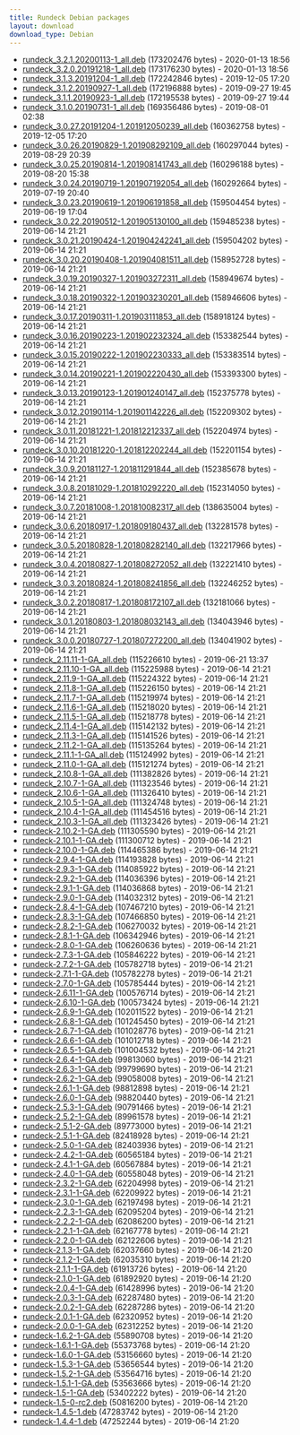 ```yaml
---
title: Rundeck Debian packages
layout: download
download_type: Debian
---
```

* [rundeck_3.2.1.20200113-1_all.deb](https://download.rundeck.org/deb/rundeck_3.2.1.20200113-1_all.deb) (173202476 bytes) - 2020-01-13 18:56
* [rundeck_3.2.0.20191218-1_all.deb](https://download.rundeck.org/deb/rundeck_3.2.0.20191218-1_all.deb) (173176230 bytes) - 2020-01-13 18:56
* [rundeck_3.1.3.20191204-1_all.deb](https://download.rundeck.org/deb/rundeck_3.1.3.20191204-1_all.deb) (172242846 bytes) - 2019-12-05 17:20
* [rundeck_3.1.2.20190927-1_all.deb](https://download.rundeck.org/deb/rundeck_3.1.2.20190927-1_all.deb) (172196888 bytes) - 2019-09-27 19:45
* [rundeck_3.1.1.20190923-1_all.deb](https://download.rundeck.org/deb/rundeck_3.1.1.20190923-1_all.deb) (172195538 bytes) - 2019-09-27 19:44
* [rundeck_3.1.0.20190731-1_all.deb](https://download.rundeck.org/deb/rundeck_3.1.0.20190731-1_all.deb) (169356486 bytes) - 2019-08-01 02:38
* [rundeck_3.0.27.20191204-1.201912050239_all.deb](https://download.rundeck.org/deb/rundeck_3.0.27.20191204-1.201912050239_all.deb) (160362758 bytes) - 2019-12-05 17:20
* [rundeck_3.0.26.20190829-1.201908292109_all.deb](https://download.rundeck.org/deb/rundeck_3.0.26.20190829-1.201908292109_all.deb) (160297044 bytes) - 2019-08-29 20:39
* [rundeck_3.0.25.20190814-1.201908141743_all.deb](https://download.rundeck.org/deb/rundeck_3.0.25.20190814-1.201908141743_all.deb) (160296188 bytes) - 2019-08-20 15:38
* [rundeck_3.0.24.20190719-1.201907192054_all.deb](https://download.rundeck.org/deb/rundeck_3.0.24.20190719-1.201907192054_all.deb) (160292664 bytes) - 2019-07-19 20:40
* [rundeck_3.0.23.20190619-1.201906191858_all.deb](https://download.rundeck.org/deb/rundeck_3.0.23.20190619-1.201906191858_all.deb) (159504454 bytes) - 2019-06-19 17:04
* [rundeck_3.0.22.20190512-1.201905130100_all.deb](https://download.rundeck.org/deb/rundeck_3.0.22.20190512-1.201905130100_all.deb) (159485238 bytes) - 2019-06-14 21:21
* [rundeck_3.0.21.20190424-1.201904242241_all.deb](https://download.rundeck.org/deb/rundeck_3.0.21.20190424-1.201904242241_all.deb) (159504202 bytes) - 2019-06-14 21:21
* [rundeck_3.0.20.20190408-1.201904081511_all.deb](https://download.rundeck.org/deb/rundeck_3.0.20.20190408-1.201904081511_all.deb) (158952728 bytes) - 2019-06-14 21:21
* [rundeck_3.0.19.20190327-1.201903272311_all.deb](https://download.rundeck.org/deb/rundeck_3.0.19.20190327-1.201903272311_all.deb) (158949674 bytes) - 2019-06-14 21:21
* [rundeck_3.0.18.20190322-1.201903230201_all.deb](https://download.rundeck.org/deb/rundeck_3.0.18.20190322-1.201903230201_all.deb) (158946606 bytes) - 2019-06-14 21:21
* [rundeck_3.0.17.20190311-1.201903111853_all.deb](https://download.rundeck.org/deb/rundeck_3.0.17.20190311-1.201903111853_all.deb) (158918124 bytes) - 2019-06-14 21:21
* [rundeck_3.0.16.20190223-1.201902232324_all.deb](https://download.rundeck.org/deb/rundeck_3.0.16.20190223-1.201902232324_all.deb) (153382544 bytes) - 2019-06-14 21:21
* [rundeck_3.0.15.20190222-1.201902230333_all.deb](https://download.rundeck.org/deb/rundeck_3.0.15.20190222-1.201902230333_all.deb) (153383514 bytes) - 2019-06-14 21:21
* [rundeck_3.0.14.20190221-1.201902220430_all.deb](https://download.rundeck.org/deb/rundeck_3.0.14.20190221-1.201902220430_all.deb) (153393300 bytes) - 2019-06-14 21:21
* [rundeck_3.0.13.20190123-1.201901240147_all.deb](https://download.rundeck.org/deb/rundeck_3.0.13.20190123-1.201901240147_all.deb) (152375778 bytes) - 2019-06-14 21:21
* [rundeck_3.0.12.20190114-1.201901142226_all.deb](https://download.rundeck.org/deb/rundeck_3.0.12.20190114-1.201901142226_all.deb) (152209302 bytes) - 2019-06-14 21:21
* [rundeck_3.0.11.20181221-1.201812212337_all.deb](https://download.rundeck.org/deb/rundeck_3.0.11.20181221-1.201812212337_all.deb) (152204974 bytes) - 2019-06-14 21:21
* [rundeck_3.0.10.20181220-1.201812202244_all.deb](https://download.rundeck.org/deb/rundeck_3.0.10.20181220-1.201812202244_all.deb) (152201154 bytes) - 2019-06-14 21:21
* [rundeck_3.0.9.20181127-1.201811291844_all.deb](https://download.rundeck.org/deb/rundeck_3.0.9.20181127-1.201811291844_all.deb) (152385678 bytes) - 2019-06-14 21:21
* [rundeck_3.0.8.20181029-1.201810292220_all.deb](https://download.rundeck.org/deb/rundeck_3.0.8.20181029-1.201810292220_all.deb) (152314050 bytes) - 2019-06-14 21:21
* [rundeck_3.0.7.20181008-1.201810082317_all.deb](https://download.rundeck.org/deb/rundeck_3.0.7.20181008-1.201810082317_all.deb) (138635004 bytes) - 2019-06-14 21:21
* [rundeck_3.0.6.20180917-1.201809180437_all.deb](https://download.rundeck.org/deb/rundeck_3.0.6.20180917-1.201809180437_all.deb) (132281578 bytes) - 2019-06-14 21:21
* [rundeck_3.0.5.20180828-1.201808282140_all.deb](https://download.rundeck.org/deb/rundeck_3.0.5.20180828-1.201808282140_all.deb) (132217966 bytes) - 2019-06-14 21:21
* [rundeck_3.0.4.20180827-1.201808272052_all.deb](https://download.rundeck.org/deb/rundeck_3.0.4.20180827-1.201808272052_all.deb) (132221410 bytes) - 2019-06-14 21:21
* [rundeck_3.0.3.20180824-1.201808241856_all.deb](https://download.rundeck.org/deb/rundeck_3.0.3.20180824-1.201808241856_all.deb) (132246252 bytes) - 2019-06-14 21:21
* [rundeck_3.0.2.20180817-1.201808172107_all.deb](https://download.rundeck.org/deb/rundeck_3.0.2.20180817-1.201808172107_all.deb) (132181066 bytes) - 2019-06-14 21:21
* [rundeck_3.0.1.20180803-1.201808032143_all.deb](https://download.rundeck.org/deb/rundeck_3.0.1.20180803-1.201808032143_all.deb) (134043946 bytes) - 2019-06-14 21:21
* [rundeck_3.0.0.20180727-1.201807272200_all.deb](https://download.rundeck.org/deb/rundeck_3.0.0.20180727-1.201807272200_all.deb) (134041902 bytes) - 2019-06-14 21:21
* [rundeck_2.11.11-1-GA_all.deb](https://download.rundeck.org/deb/rundeck_2.11.11-1-GA_all.deb) (115226610 bytes) - 2019-06-21 13:37
* [rundeck_2.11.10-1-GA_all.deb](https://download.rundeck.org/deb/rundeck_2.11.10-1-GA_all.deb) (115225988 bytes) - 2019-06-14 21:21
* [rundeck_2.11.9-1-GA_all.deb](https://download.rundeck.org/deb/rundeck_2.11.9-1-GA_all.deb) (115224322 bytes) - 2019-06-14 21:21
* [rundeck_2.11.8-1-GA_all.deb](https://download.rundeck.org/deb/rundeck_2.11.8-1-GA_all.deb) (115226150 bytes) - 2019-06-14 21:21
* [rundeck_2.11.7-1-GA_all.deb](https://download.rundeck.org/deb/rundeck_2.11.7-1-GA_all.deb) (115219974 bytes) - 2019-06-14 21:21
* [rundeck_2.11.6-1-GA_all.deb](https://download.rundeck.org/deb/rundeck_2.11.6-1-GA_all.deb) (115218020 bytes) - 2019-06-14 21:21
* [rundeck_2.11.5-1-GA_all.deb](https://download.rundeck.org/deb/rundeck_2.11.5-1-GA_all.deb) (115218778 bytes) - 2019-06-14 21:21
* [rundeck_2.11.4-1-GA_all.deb](https://download.rundeck.org/deb/rundeck_2.11.4-1-GA_all.deb) (115142132 bytes) - 2019-06-14 21:21
* [rundeck_2.11.3-1-GA_all.deb](https://download.rundeck.org/deb/rundeck_2.11.3-1-GA_all.deb) (115141526 bytes) - 2019-06-14 21:21
* [rundeck_2.11.2-1-GA_all.deb](https://download.rundeck.org/deb/rundeck_2.11.2-1-GA_all.deb) (115135264 bytes) - 2019-06-14 21:21
* [rundeck_2.11.1-1-GA_all.deb](https://download.rundeck.org/deb/rundeck_2.11.1-1-GA_all.deb) (115124992 bytes) - 2019-06-14 21:21
* [rundeck_2.11.0-1-GA_all.deb](https://download.rundeck.org/deb/rundeck_2.11.0-1-GA_all.deb) (115121274 bytes) - 2019-06-14 21:21
* [rundeck_2.10.8-1-GA_all.deb](https://download.rundeck.org/deb/rundeck_2.10.8-1-GA_all.deb) (111382826 bytes) - 2019-06-14 21:21
* [rundeck_2.10.7-1-GA_all.deb](https://download.rundeck.org/deb/rundeck_2.10.7-1-GA_all.deb) (111323546 bytes) - 2019-06-14 21:21
* [rundeck_2.10.6-1-GA_all.deb](https://download.rundeck.org/deb/rundeck_2.10.6-1-GA_all.deb) (111326410 bytes) - 2019-06-14 21:21
* [rundeck_2.10.5-1-GA_all.deb](https://download.rundeck.org/deb/rundeck_2.10.5-1-GA_all.deb) (111324748 bytes) - 2019-06-14 21:21
* [rundeck_2.10.4-1-GA_all.deb](https://download.rundeck.org/deb/rundeck_2.10.4-1-GA_all.deb) (111454516 bytes) - 2019-06-14 21:21
* [rundeck_2.10.3-1-GA_all.deb](https://download.rundeck.org/deb/rundeck_2.10.3-1-GA_all.deb) (111323426 bytes) - 2019-06-14 21:21
* [rundeck-2.10.2-1-GA.deb](https://download.rundeck.org/deb/rundeck-2.10.2-1-GA.deb) (111305590 bytes) - 2019-06-14 21:21
* [rundeck-2.10.1-1-GA.deb](https://download.rundeck.org/deb/rundeck-2.10.1-1-GA.deb) (111300712 bytes) - 2019-06-14 21:21
* [rundeck-2.10.0-1-GA.deb](https://download.rundeck.org/deb/rundeck-2.10.0-1-GA.deb) (114465386 bytes) - 2019-06-14 21:21
* [rundeck-2.9.4-1-GA.deb](https://download.rundeck.org/deb/rundeck-2.9.4-1-GA.deb) (114193828 bytes) - 2019-06-14 21:21
* [rundeck-2.9.3-1-GA.deb](https://download.rundeck.org/deb/rundeck-2.9.3-1-GA.deb) (114085922 bytes) - 2019-06-14 21:21
* [rundeck-2.9.2-1-GA.deb](https://download.rundeck.org/deb/rundeck-2.9.2-1-GA.deb) (114036396 bytes) - 2019-06-14 21:21
* [rundeck-2.9.1-1-GA.deb](https://download.rundeck.org/deb/rundeck-2.9.1-1-GA.deb) (114036868 bytes) - 2019-06-14 21:21
* [rundeck-2.9.0-1-GA.deb](https://download.rundeck.org/deb/rundeck-2.9.0-1-GA.deb) (114032312 bytes) - 2019-06-14 21:21
* [rundeck-2.8.4-1-GA.deb](https://download.rundeck.org/deb/rundeck-2.8.4-1-GA.deb) (107467210 bytes) - 2019-06-14 21:21
* [rundeck-2.8.3-1-GA.deb](https://download.rundeck.org/deb/rundeck-2.8.3-1-GA.deb) (107466850 bytes) - 2019-06-14 21:21
* [rundeck-2.8.2-1-GA.deb](https://download.rundeck.org/deb/rundeck-2.8.2-1-GA.deb) (106270032 bytes) - 2019-06-14 21:21
* [rundeck-2.8.1-1-GA.deb](https://download.rundeck.org/deb/rundeck-2.8.1-1-GA.deb) (106342946 bytes) - 2019-06-14 21:21
* [rundeck-2.8.0-1-GA.deb](https://download.rundeck.org/deb/rundeck-2.8.0-1-GA.deb) (106260636 bytes) - 2019-06-14 21:21
* [rundeck-2.7.3-1-GA.deb](https://download.rundeck.org/deb/rundeck-2.7.3-1-GA.deb) (105846222 bytes) - 2019-06-14 21:21
* [rundeck-2.7.2-1-GA.deb](https://download.rundeck.org/deb/rundeck-2.7.2-1-GA.deb) (105782718 bytes) - 2019-06-14 21:21
* [rundeck-2.7.1-1-GA.deb](https://download.rundeck.org/deb/rundeck-2.7.1-1-GA.deb) (105782278 bytes) - 2019-06-14 21:21
* [rundeck-2.7.0-1-GA.deb](https://download.rundeck.org/deb/rundeck-2.7.0-1-GA.deb) (105785444 bytes) - 2019-06-14 21:21
* [rundeck-2.6.11-1-GA.deb](https://download.rundeck.org/deb/rundeck-2.6.11-1-GA.deb) (100576714 bytes) - 2019-06-14 21:21
* [rundeck-2.6.10-1-GA.deb](https://download.rundeck.org/deb/rundeck-2.6.10-1-GA.deb) (100573424 bytes) - 2019-06-14 21:21
* [rundeck-2.6.9-1-GA.deb](https://download.rundeck.org/deb/rundeck-2.6.9-1-GA.deb) (102011522 bytes) - 2019-06-14 21:21
* [rundeck-2.6.8-1-GA.deb](https://download.rundeck.org/deb/rundeck-2.6.8-1-GA.deb) (101245450 bytes) - 2019-06-14 21:21
* [rundeck-2.6.7-1-GA.deb](https://download.rundeck.org/deb/rundeck-2.6.7-1-GA.deb) (101028776 bytes) - 2019-06-14 21:21
* [rundeck-2.6.6-1-GA.deb](https://download.rundeck.org/deb/rundeck-2.6.6-1-GA.deb) (101012718 bytes) - 2019-06-14 21:21
* [rundeck-2.6.5-1-GA.deb](https://download.rundeck.org/deb/rundeck-2.6.5-1-GA.deb) (101004532 bytes) - 2019-06-14 21:21
* [rundeck-2.6.4-1-GA.deb](https://download.rundeck.org/deb/rundeck-2.6.4-1-GA.deb) (99813060 bytes) - 2019-06-14 21:21
* [rundeck-2.6.3-1-GA.deb](https://download.rundeck.org/deb/rundeck-2.6.3-1-GA.deb) (99799690 bytes) - 2019-06-14 21:21
* [rundeck-2.6.2-1-GA.deb](https://download.rundeck.org/deb/rundeck-2.6.2-1-GA.deb) (99058008 bytes) - 2019-06-14 21:21
* [rundeck-2.6.1-1-GA.deb](https://download.rundeck.org/deb/rundeck-2.6.1-1-GA.deb) (98812898 bytes) - 2019-06-14 21:21
* [rundeck-2.6.0-1-GA.deb](https://download.rundeck.org/deb/rundeck-2.6.0-1-GA.deb) (98820440 bytes) - 2019-06-14 21:21
* [rundeck-2.5.3-1-GA.deb](https://download.rundeck.org/deb/rundeck-2.5.3-1-GA.deb) (90791466 bytes) - 2019-06-14 21:21
* [rundeck-2.5.2-1-GA.deb](https://download.rundeck.org/deb/rundeck-2.5.2-1-GA.deb) (89961578 bytes) - 2019-06-14 21:21
* [rundeck-2.5.1-2-GA.deb](https://download.rundeck.org/deb/rundeck-2.5.1-2-GA.deb) (89773000 bytes) - 2019-06-14 21:21
* [rundeck-2.5.1-1-GA.deb](https://download.rundeck.org/deb/rundeck-2.5.1-1-GA.deb) (82418928 bytes) - 2019-06-14 21:21
* [rundeck-2.5.0-1-GA.deb](https://download.rundeck.org/deb/rundeck-2.5.0-1-GA.deb) (82403936 bytes) - 2019-06-14 21:21
* [rundeck-2.4.2-1-GA.deb](https://download.rundeck.org/deb/rundeck-2.4.2-1-GA.deb) (60565184 bytes) - 2019-06-14 21:21
* [rundeck-2.4.1-1-GA.deb](https://download.rundeck.org/deb/rundeck-2.4.1-1-GA.deb) (60567884 bytes) - 2019-06-14 21:21
* [rundeck-2.4.0-1-GA.deb](https://download.rundeck.org/deb/rundeck-2.4.0-1-GA.deb) (60558048 bytes) - 2019-06-14 21:21
* [rundeck-2.3.2-1-GA.deb](https://download.rundeck.org/deb/rundeck-2.3.2-1-GA.deb) (62204998 bytes) - 2019-06-14 21:21
* [rundeck-2.3.1-1-GA.deb](https://download.rundeck.org/deb/rundeck-2.3.1-1-GA.deb) (62209922 bytes) - 2019-06-14 21:21
* [rundeck-2.3.0-1-GA.deb](https://download.rundeck.org/deb/rundeck-2.3.0-1-GA.deb) (62197498 bytes) - 2019-06-14 21:21
* [rundeck-2.2.3-1-GA.deb](https://download.rundeck.org/deb/rundeck-2.2.3-1-GA.deb) (62095204 bytes) - 2019-06-14 21:21
* [rundeck-2.2.2-1-GA.deb](https://download.rundeck.org/deb/rundeck-2.2.2-1-GA.deb) (62086200 bytes) - 2019-06-14 21:21
* [rundeck-2.2.1-1-GA.deb](https://download.rundeck.org/deb/rundeck-2.2.1-1-GA.deb) (62167778 bytes) - 2019-06-14 21:21
* [rundeck-2.2.0-1-GA.deb](https://download.rundeck.org/deb/rundeck-2.2.0-1-GA.deb) (62122606 bytes) - 2019-06-14 21:21
* [rundeck-2.1.3-1-GA.deb](https://download.rundeck.org/deb/rundeck-2.1.3-1-GA.deb) (62037660 bytes) - 2019-06-14 21:20
* [rundeck-2.1.2-1-GA.deb](https://download.rundeck.org/deb/rundeck-2.1.2-1-GA.deb) (62035310 bytes) - 2019-06-14 21:20
* [rundeck-2.1.1-1-GA.deb](https://download.rundeck.org/deb/rundeck-2.1.1-1-GA.deb) (61913726 bytes) - 2019-06-14 21:20
* [rundeck-2.1.0-1-GA.deb](https://download.rundeck.org/deb/rundeck-2.1.0-1-GA.deb) (61892920 bytes) - 2019-06-14 21:20
* [rundeck-2.0.4-1-GA.deb](https://download.rundeck.org/deb/rundeck-2.0.4-1-GA.deb) (61428996 bytes) - 2019-06-14 21:20
* [rundeck-2.0.3-1-GA.deb](https://download.rundeck.org/deb/rundeck-2.0.3-1-GA.deb) (62287480 bytes) - 2019-06-14 21:20
* [rundeck-2.0.2-1-GA.deb](https://download.rundeck.org/deb/rundeck-2.0.2-1-GA.deb) (62287286 bytes) - 2019-06-14 21:20
* [rundeck-2.0.1-1-GA.deb](https://download.rundeck.org/deb/rundeck-2.0.1-1-GA.deb) (62320952 bytes) - 2019-06-14 21:20
* [rundeck-2.0.0-1-GA.deb](https://download.rundeck.org/deb/rundeck-2.0.0-1-GA.deb) (62312252 bytes) - 2019-06-14 21:20
* [rundeck-1.6.2-1-GA.deb](https://download.rundeck.org/deb/rundeck-1.6.2-1-GA.deb) (55890708 bytes) - 2019-06-14 21:20
* [rundeck-1.6.1-1-GA.deb](https://download.rundeck.org/deb/rundeck-1.6.1-1-GA.deb) (55373768 bytes) - 2019-06-14 21:20
* [rundeck-1.6.0-1-GA.deb](https://download.rundeck.org/deb/rundeck-1.6.0-1-GA.deb) (53156660 bytes) - 2019-06-14 21:20
* [rundeck-1.5.3-1-GA.deb](https://download.rundeck.org/deb/rundeck-1.5.3-1-GA.deb) (53656544 bytes) - 2019-06-14 21:20
* [rundeck-1.5.2-1-GA.deb](https://download.rundeck.org/deb/rundeck-1.5.2-1-GA.deb) (53564716 bytes) - 2019-06-14 21:20
* [rundeck-1.5.1-1-GA.deb](https://download.rundeck.org/deb/rundeck-1.5.1-1-GA.deb) (53563666 bytes) - 2019-06-14 21:20
* [rundeck-1.5-1-GA.deb](https://download.rundeck.org/deb/rundeck-1.5-1-GA.deb) (53402222 bytes) - 2019-06-14 21:20
* [rundeck-1.5-0-rc2.deb](https://download.rundeck.org/deb/rundeck-1.5-0-rc2.deb) (50816200 bytes) - 2019-06-14 21:20
* [rundeck-1.4.5-1.deb](https://download.rundeck.org/deb/rundeck-1.4.5-1.deb) (47283742 bytes) - 2019-06-14 21:20
* [rundeck-1.4.4-1.deb](https://download.rundeck.org/deb/rundeck-1.4.4-1.deb) (47252244 bytes) - 2019-06-14 21:20
